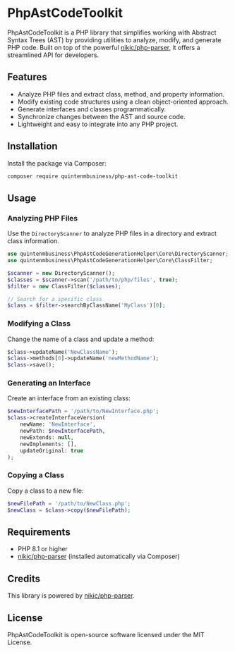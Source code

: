 # PhpAstCodeToolkit

PhpAstCodeToolkit is a PHP library that simplifies working with Abstract Syntax Trees (AST) by providing utilities to analyze, modify, and generate PHP code. Built on top of the powerful [nikic/php-parser](https://github.com/nikic/PHP-Parser), it offers a streamlined API for developers.

## Features

- Analyze PHP files and extract class, method, and property information.
- Modify existing code structures using a clean object-oriented approach.
- Generate interfaces and classes programmatically.
- Synchronize changes between the AST and source code.
- Lightweight and easy to integrate into any PHP project.

## Installation

Install the package via Composer:

```bash
composer require quintenmbusiness/php-ast-code-toolkit
```

## Usage

### Analyzing PHP Files

Use the `DirectoryScanner` to analyze PHP files in a directory and extract class information.

```php
use quintenmbusiness\PhpAstCodeGenerationHelper\Core\DirectoryScanner;
use quintenmbusiness\PhpAstCodeGenerationHelper\Core\ClassFilter;

$scanner = new DirectoryScanner();
$classes = $scanner->scan('/path/to/php/files', true);
$filter = new ClassFilter($classes);

// Search for a specific class
$class = $filter->searchByClassName('MyClass')[0];
```

### Modifying a Class

Change the name of a class and update a method:

```php
$class->updateName('NewClassName');
$class->methods[0]->updateName('newMethodName');
$class->save();
```

### Generating an Interface

Create an interface from an existing class:

```php
$newInterfacePath = '/path/to/NewInterface.php';
$class->createInterfaceVersion(
    newName: 'NewInterface',
    newPath: $newInterfacePath,
    newExtends: null,
    newImplements: [],
    updateOriginal: true
);
```

### Copying a Class

Copy a class to a new file:

```php
$newFilePath = '/path/to/NewClass.php';
$newClass = $class->copy($newFilePath);
```

## Requirements

- PHP 8.1 or higher
- [nikic/php-parser](https://github.com/nikic/PHP-Parser) (installed automatically via Composer)

## Credits

This library is powered by [nikic/php-parser](https://github.com/nikic/PHP-Parser).

## License

PhpAstCodeToolkit is open-source software licensed under the MIT License.

